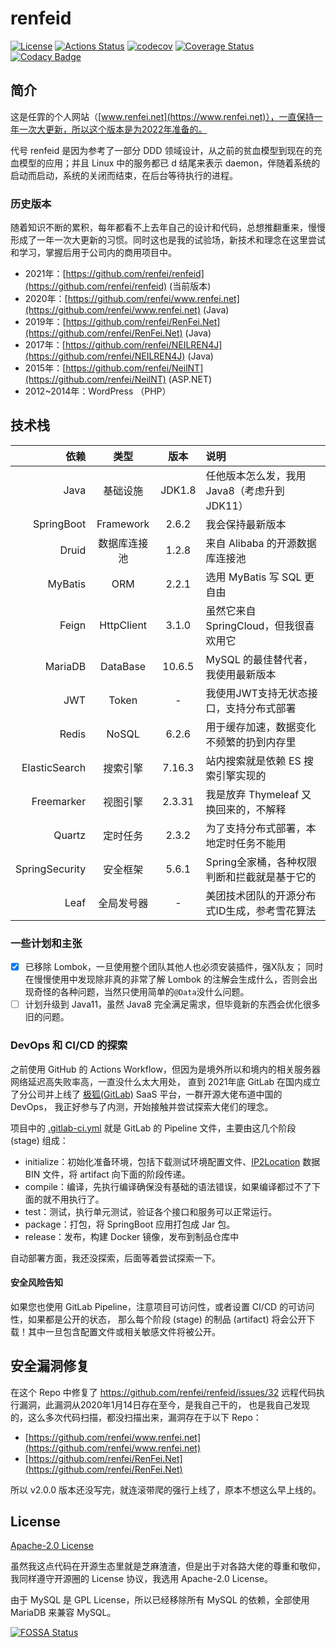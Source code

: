 # renfeid

[![License](https://img.shields.io/github/license/renfei/renfeid)](https://github.com/renfei/renfeid/blob/master/LICENSE)
[![Actions Status](https://github.com/renfei/renfeid/workflows/CI/badge.svg)](https://github.com/renfei/renfeid/actions)
[![codecov](https://codecov.io/gh/renfei/renfeid/branch/master/graph/badge.svg?token=2Hd5NL3fnV)](https://codecov.io/gh/renfei/renfeid)
[![Coverage Status](https://coveralls.io/repos/github/renfei/renfeid/badge.svg?branch=master)](https://coveralls.io/github/renfei/renfeid?branch=master)
[![Codacy Badge](https://app.codacy.com/project/badge/Grade/945285e334094d2f93643778bb4c8dd7)](https://www.codacy.com/gh/renfei/renfeid/dashboard?utm_source=github.com&amp;utm_medium=referral&amp;utm_content=renfei/renfeid&amp;utm_campaign=Badge_Grade)

## 简介

这是任霏的个人网站（[www.renfei.net](https://www.renfei.net)），一直保持一年一次大更新，所以这个版本是为2022年准备的。

代号 renfeid 是因为参考了一部分 DDD 领域设计，从之前的贫血模型到现在的充血模型的应用；并且 Linux 中的服务都已 d 结尾来表示 daemon，伴随着系统的启动而启动，系统的关闭而结束，在后台等待执行的进程。

### 历史版本

随着知识不断的累积，每年都看不上去年自己的设计和代码，总想推翻重来，慢慢形成了一年一次大更新的习惯。同时这也是我的试验场，新技术和理念在这里尝试和学习，掌握后用于公司内的商用项目中。

- 2021年：[https://github.com/renfei/renfeid](https://github.com/renfei/renfeid) (当前版本)
- 2020年：[https://github.com/renfei/www.renfei.net](https://github.com/renfei/www.renfei.net) (Java)
- 2019年：[https://github.com/renfei/RenFei.Net](https://github.com/renfei/RenFei.Net) (Java)
- 2017年：[https://github.com/renfei/NEILREN4J](https://github.com/renfei/NEILREN4J) (Java)
- 2015年：[https://github.com/renfei/NeilNT](https://github.com/renfei/NeilNT) (ASP.NET)
- 2012~2014年：WordPress （PHP）

## 技术栈

| 依赖 | 类型 | 版本 | 说明 |
| ----: | :----: | :----: | :---- |
| Java | 基础设施 | JDK1.8 | 任他版本怎么发，我用Java8（考虑升到JDK11） |
| SpringBoot | Framework | 2.6.2 | 我会保持最新版本 |
| Druid | 数据库连接池 | 1.2.8 | 来自 Alibaba 的开源数据库连接池 |
| MyBatis | ORM | 2.2.1 | 选用 MyBatis 写 SQL 更自由 |
| Feign | HttpClient | 3.1.0 | 虽然它来自SpringCloud，但我很喜欢用它 |
| MariaDB | DataBase | 10.6.5 | MySQL 的最佳替代者，我使用最新版本 |
| JWT | Token | - | 我使用JWT支持无状态接口，支持分布式部署 |
| Redis | NoSQL | 6.2.6 | 用于缓存加速，数据变化不频繁的扔到内存里 |
| ElasticSearch | 搜索引擎 | 7.16.3 | 站内搜索就是依赖 ES 搜索引擎实现的 |
| Freemarker | 视图引擎 | 2.3.31 | 我是放弃 Thymeleaf 又换回来的，不解释 |
| Quartz | 定时任务 | 2.3.2 | 为了支持分布式部署，本地定时任务不能用 |
| SpringSecurity | 安全框架 | 5.6.1 | Spring全家桶，各种权限判断和拦截就是基于它的 |
| Leaf | 全局发号器 | - | 美团技术团队的开源分布式ID生成，参考雪花算法 |

### 一些计划和主张

- [x] 已移除 Lombok，一旦使用整个团队其他人也必须安装插件，强X队友；
同时在慢慢使用中发现除非真的非常了解 Lombok 的注解会生成什么，否则会出现奇怪的各种问题，当然只使用简单的```@Data```没什么问题。
- [ ] 计划升级到 Java11，虽然 Java8 完全满足需求，但毕竟新的东西会优化很多旧的问题。

### DevOps 和 CI/CD 的探索

之前使用 GitHub 的 Actions Workflow，但因为是境外所以和境内的相关服务器网络延迟高失败率高，一直没什么太大用处，
直到 2021年底 GitLab 在国内成立了分公司并上线了 [极狐(GitLab)](https://gitlab.cn) SaaS 平台，一群开源大佬布道中国的 DevOps，
我正好参与了内测，开始接触并尝试探索大佬们的理念。

项目中的 [.gitlab-ci.yml](./.gitlab-ci.yml) 就是 GitLab 的 Pipeline 文件，主要由这几个阶段 (stage) 组成：

- initialize：初始化准备环境，包括下载测试环境配置文件、[IP2Location](https://github.com/renfei/ip2location) 数据 BIN 文件，将 artifact 向下面的阶段传递。
- compile：编译，先执行编译确保没有基础的语法错误，如果编译都过不了下面的就不用执行了。
- test：测试，执行单元测试，验证各个接口和服务可以正常运行。
- package：打包，将 SpringBoot 应用打包成 Jar 包。
- release：发布，构建 Docker 镜像，发布到制品仓库中

自动部署方面，我还没探索，后面等着尝试探索一下。

#### 安全风险告知

如果您也使用 GitLab Pipeline，注意项目可访问性，或者设置 CI/CD 的可访问性，如果都是公开的状态，
那么每个阶段 (stage) 的制品 (artifact) 将会公开下载！其中一旦包含配置文件或相关敏感文件将被公开。

## 安全漏洞修复

在这个 Repo 中修复了 https://github.com/renfei/renfeid/issues/32 远程代码执行漏洞，此漏洞从2020年1月14日存在至今，是我自己干的，
也是我自己发现的，这么多次代码扫描，都没扫描出来，漏洞存在于以下 Repo：

- [https://github.com/renfei/www.renfei.net](https://github.com/renfei/www.renfei.net)
- [https://github.com/renfei/RenFei.Net](https://github.com/renfei/RenFei.Net)

所以 v2.0.0 版本还没写完，就连滚带爬的强行上线了，原本不想这么早上线的。

## License

[Apache-2.0 License](https://www.apache.org/licenses/LICENSE-2.0)

虽然我这点代码在开源生态里就是芝麻渣渣，但是出于对各路大佬的尊重和敬仰，我同样遵守开源圈的 License 协议，我选用 Apache-2.0 License。

由于 MySQL 是 GPL License，所以已经移除所有 MySQL 的依赖，全部使用 MariaDB 来兼容 MySQL。

[![FOSSA Status](https://app.fossa.com/api/projects/git%2Bgithub.com%2Frenfei%2Frenfeid.svg?type=large)](https://app.fossa.com/projects/git%2Bgithub.com%2Frenfei%2Frenfeid?ref=badge_large)